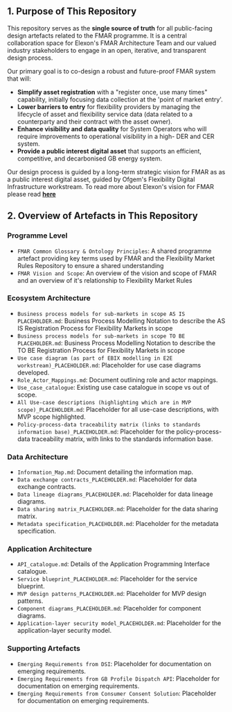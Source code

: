 ## 1. Purpose of This Repository

This repository serves as the **single source of truth** for all public-facing design artefacts related to the FMAR programme. It is a central collaboration space for Elexon's FMAR Architecture Team and our valued industry stakeholders to engage in an open, iterative, and transparent design process.

Our primary goal is to co-design a robust and future-proof FMAR system that will:
*   **Simplify asset registration** with a "register once, use many times" capability, initially focusing data collection at the 'point of market entry'.
*   **Lower barriers to entry** for flexibility providers by managing the lifecycle of asset and flexibility service data (data related to a counterparty and their contract with the asset owner).
*   **Enhance visibility and data quality** for System Operators who will require improvements to operational visibility in a high- DER and CER system.
*   **Provide a public interest digital asset** that supports an efficient, competitive, and decarbonised GB energy system.

Our design process is guided by a long-term strategic vision for FMAR as as a public interest digital asset, guided by Ofgem's Flexibility Digital Infrastructure workstream. To read more about Elexon's vision for FMAR please read **[here](https://github.com/mez-FMDA/MF.github.io/blob/main/docs/Market_Facilitator/FMAR_Design/Programme_Level/FMAR_Design_Project_Overview.md)**

## 2. Overview of Artefacts in This Repository

### Programme Level

* `FMAR Common Glossary & Ontology Principles`: A shared programme artefact providing key terms used by FMAR and the Flexibility Market Rules Repository to ensure a shared understanding
* `FMAR Vision and Scope`: An overview of the vision and scope of FMAR and an overview of it's relationship to Flexibility Market Rules

### Ecosystem Architecture

* `Business process models for sub-markets in scope AS IS PLACEHOLDER.md`: Business Process Modelling Notation to describe the AS IS Registration Process for Flexibility Markets in scope
* `Business process models for sub-markets in scope TO BE PLACEHOLDER.md`: Business Process Modelling Notation to describe the TO BE Registration Process for Flexibility Markets in scope
* `Use case diagram (as part of EBIX modelling in E2E workstream)_PLACEHOLDER.md`: Placeholder for use case diagrams developed.
* `Role_Actor_Mappings.md`: Document outlining role and actor mappings.
* `Use_case_catalogue`: Existing use case catalogue in scope vs out of scope.
* `All Use-case descriptions (highlighting which are in MVP scope)_PLACEHOLDER.md`: Placeholder for all use-case descriptions, with MVP scope highlighted.
* `Policy-process-data traceability matrix (links to standards information base)_PLACEHOLDER.md`: Placeholder for the policy-process-data traceability matrix, with links to the standards information base.

### Data Architecture

* `Information_Map.md`: Document detailing the information map.
* `Data exchange contracts_PLACEHOLDER.md`: Placeholder for data exchange contracts.
* `Data lineage diagrams_PLACEHOLDER.md`: Placeholder for data lineage diagrams.
* `Data sharing matrix_PLACEHOLDER.md`: Placeholder for the data sharing matrix.
* `Metadata specification_PLACEHOLDER.md`: Placeholder for the metadata specification.

### Application Architecture

* `API_catalogue.md`: Details of the Application Programming Interface catalogue.
* `Service blueprint_PLACEHOLDER.md`: Placeholder for the service blueprint.
* `MVP design patterns_PLACEHOLDER.md`: Placeholder for MVP design patterns.
* `Component diagrams_PLACEHOLDER.md`: Placeholder for component diagrams.
* `Application-layer security model_PLACEHOLDER.md`: Placeholder for the application-layer security model.

### Supporting Artefacts

* `Emerging Requirements from DSI`: Placeholder for documentation on emerging requirements.
* `Emerging Requirements from GB Profile Dispatch API`: Placeholder for documentation on emerging requirements.
* `Emerging Requirements from Consumer Consent Solution`: Placeholder for documentation on emerging requirements.
